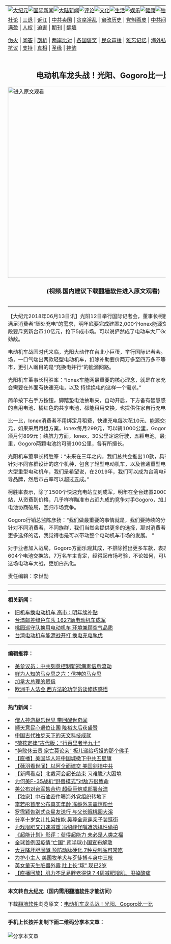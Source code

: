 <a name="1" id="1" target="_blank"></a><span id="1"></span>
<table align=center border="0"><tr><td colspan="2" VALIGN=TOP><a href="https://github.com/nsrmna346/djy/blob/master/gb/nsc413.md#1"><img src="https://raw.githubusercontent.com/nsrmna346/www/master/t/djy/1.jpg" title="大纪元"></a><a href="https://github.com/nsrmna346/djy/blob/master/gb/n24hr.md#1"><img src="https://raw.githubusercontent.com/nsrmna346/www/master/t/djy/3.jpg" title="国际新闻"></a><a href="https://github.com/nsrmna346/djy/blob/master/gb/nsc413.md#1"><img src="https://raw.githubusercontent.com/nsrmna346/www/master/t/djy/4.jpg" title="大陆新闻"></a><a href="https://github.com/nsrmna346/djy/blob/master/gb/news392.md#1"><img src="https://raw.githubusercontent.com/nsrmna346/www/master/t/djy/5.jpg" title="评论"></a><a href="https://github.com/nsrmna346/djy/blob/master/gb/news2007.md#1"><img src="https://raw.githubusercontent.com/nsrmna346/www/master/t/djy/6.jpg" title="文化"></a><a href="https://github.com/nsrmna346/djy/blob/master/gb/news2008.md#1"><img src="https://raw.githubusercontent.com/nsrmna346/www/master/t/djy/7.jpg" title="生活"></a><a href="https://github.com/nsrmna346/djy/blob/master/gb/ncyule.md#1"><img src="https://raw.githubusercontent.com/nsrmna346/www/master/t/djy/8.jpg" title="娱乐"></a><a href="https://github.com/nsrmna346/djy/blob/master/gb/nsc1002.md#1"><img src="https://raw.githubusercontent.com/nsrmna346/www/master/t/djy/9.jpg" title="健康"><a href="https://github.com/nsrmna346/djy/blob/master/gb/nf6092.md#1"><img src="https://raw.githubusercontent.com/nsrmna346/www/master/t/djy/10a.jpg" title="独家"></a><a href="https://github.com/nsrmna346/djy/blob/master/gb/nf4514.md#1"><img src="https://raw.githubusercontent.com/nsrmna346/www/master/t/djy/12a.jpg" title="头条"></a></td></tr>
<tr><td colspan="2" VALIGN=TOP><a target="_blank" href="https://github.com/nsrmna346/djy/blob/master/gb/9p.md#1">社论</a> | <a target="_blank" href="https://github.com/nsrmna346/djy/blob/master/gb/nf5657.md#1">三退</a> | <a target="_blank" href="https://github.com/nsrmna346/djy/blob/master/gb/nf6124.md#1">诉江</a> | <a target="_blank" href="https://github.com/nsrmna346/djy/blob/master/gb/nf1176117.md#1">中共卖国</a> | <a target="_blank" href="https://github.com/nsrmna346/djy/blob/master/gb/nf5773.md#1">贪腐淫乱</a> | <a target="_blank" href="https://github.com/nsrmna346/djy/blob/master/gb/nf1176115.md#1">窜改历史</a> | <a target="_blank" href="https://github.com/nsrmna346/djy/blob/master/gb/nf1176107.md#1">党魁画皮</a> | <a target="_blank" href="https://github.com/nsrmna346/djy/blob/master/gb/nf1320400.md#1">中共间谍</a> | <a target="_blank" href="https://github.com/nsrmna346/djy/blob/master/gb/nf1176114.md#1">破坏传统</a> | <a target="_blank" href="https://github.com/nsrmna346/ntdtv/blob/master/gb/prog447_1.md#1">恶贯满盈</a> | <a target="_blank" href="https://github.com/nsrmna346/djy/blob/master/gb/ncid278.md#1">人权</a> | <a target="_blank" href="https://github.com/nsrmna346/djy/blob/master/gb/nf1176111.md#1">迫害</a> | <a target="_blank" href="https://gitlab.com/szzdlab/mh-qikan/blob/master/README.md#1">期刊</a> | <a target="_blank" href="https://github.com/nsrmna346/www/blob/master/README.md?zsrh#8">翻墙</a></p><p><a target="_blank" href="https://github.com/nsrmna346/djy/blob/master/gb/nf5562.md#1">伪火</a> | <a target="_blank" href="https://github.com/nsrmna346/djy/blob/master/gb/nf4378.md#1">问答</a> | <a target="_blank" href="https://github.com/nsrmna346/djy/blob/master/gb/nf5792.md#1">剖析</a> | <a target="_blank" href="https://github.com/nsrmna346/djy/blob/master/gb/nf5735.md#1">两岸比对</a> | <a target="_blank" href="https://github.com/nsrmna346/djy/blob/master/gb/nf6119.md#1">各国褒奖</a> | <a target="_blank" href="https://github.com/nsrmna346/djy/blob/master/gb/nf6120.md#1">民众声援</a> | <a target="_blank" href="https://github.com/nsrmna346/djy/blob/master/gb/nf1188594.md#1">难忘记忆</a> | <a target="_blank" href="https://github.com/nsrmna346/djy/blob/master/gb/nf3180.md#1">海外弘传</a> | <a target="_blank" href="https://github.com/nsrmna346/djy/blob/master/gb/nf5410.md#1">万人上访</a> | <a target="_blank" href="https://github.com/nsrmna346/ntdtv/blob/master/gb/prog1530_1.md#1">和平抗议</a> | <a target="_blank" href="https://github.com/nsrmna346/djy/blob/master/gb/nf4386.md#1">支持</a> | <a target="_blank" href="https://github.com/nsrmna346/djy/blob/master/gb/nf4389.md#1">真相</a> | <a target="_blank" href="https://github.com/nsrmna346/djy/blob/master/gb/nf5790.md#1">圣缘</a> | <a target="_blank" href="https://github.com/nsrmna346/djy/blob/master/gb/nf4786.md#1">神韵</a></td></tr>
<tr><td VALIGN=TOP width="626"><h2 align=center>电动机车龙头战！光阳、Gogoro比一比</h2>
<a href="https://git.io/JJwPM"><img width="600" src="https://raw.githubusercontent.com/nsrmna346/djy/master/gb/300/djtsp.jpg"title="进入原文观看"  alt="进入原文观看"></a><h3 align=center>(视频.国内建议下载<a href="https://github.com/nsrmna346/www/blob/master/README.md#8">翻墙软件</a>进入原文观看)</h3>
<h6></h6>
<hr>
	<p>【大纪元2018年06月13日讯】<ahref="https://github.com/nsrmna346/djy/blob/master/gb/tag/%E5%85%89%E9%98%B3.md#1">光阳</a>12日举行国际记者会，董事长柯胜峯宣布，为了满足消费者“随处充电”的需求，明年底要完成建置2,000个Ionex能源交换站。第一阶段要斥资新台币10亿元，抢下5成市场。可以说俨然成了电动车大厂Gogoro 的头号劲敌。</p>
<p><ahref="https://github.com/nsrmna346/djy/blob/master/gb/tag/%E7%94%B5%E5%8A%A8%E6%9C%BA%E8%BD%A6.md#1">电动机车</a>战国时代来临，<ahref="https://github.com/nsrmna346/djy/blob/master/gb/tag/%E5%85%89%E9%98%B3.md#1">光阳</a>大动作在台北小巨蛋，举行国际记者会。拉拉队热闹开场，一口气端出两款轻型<ahref="https://github.com/nsrmna346/djy/blob/master/gb/tag/%E7%94%B5%E5%8A%A8%E6%9C%BA%E8%BD%A6.md#1">电动机车</a>，扣除补助要价两万多至四万多不等，最快八月上市，更引人瞩目的是“充换电并行”的能源网路。</p>
<p>光阳机车董事长柯胜峯：“Ionex车能网最重要的核心理念，就是在家充电，那他可能会需要在外面有快速充电，以及 持续换电的这样一个需求。”</p>
<p>简单按下右手方按钮，脚踏垫电池抽取夹，自动开启，下方备有智慧感应NFC，白色的自用电池、橘红色的共享电池，都能租用交换，也提供住家自行充电座充。</p>
<p>比一比，Ionex消费者不用绑定月租费，快速充电每次花10元、能源交换站每次花40元，如果采用月租方案，Ionex每月299元，可以骑1000公里，Gogoro吃到饱，则须月付899元；续航力方面，Ionex，30公里定速行驶，五颗电池，最大续航200公里，Gogoro两颗电池约可骑100公里，各有所擅长。</p>
<p>光阳机车董事长柯胜峯：“未来在三年之内，我们总共会推出10款，具有不同特色，针对不同客群设计的这个机种，包含了轻型电动机车，以及普通重型电动机车，以及大型重型电动机车，我们是希望说，在2019年，我们可以成为台湾电动车市场的领导品牌，然后市占率可以超过五成。”</p>
<p>柯胜峯表示，除了1500个快速充电站立刻成军，明年在全台建置2000个能源交换站，从资费到价格，几乎样样瞄准市占近九成的竞争对手Gogoro，加上经济部公版电池协商破局，回归市场竞争。</p>
<p>Gogoro行销总监陈彦扬：“我们做最重要的事情就是，我们要持续的分众市场，我们针对不同消费者，不同族群，我们当然会提供更多的选择，那对消费者而言，当然有更多选择的话，我觉得也是可以带动整个电动机车市场的发展。 ”</p>
<p>对于业者加入战局，Gogoro方面乐观其成，不排除推出更多车款，表态全台已经有604个电池交换站，7万名车主肯定，经得起市场考验，不论如何，可以确定的是，这场电动车大战，更加白热化。</p>
<p>责任编辑：李世勋</p>
	
<hr>
<hr>

<strong>相关新闻：</strong>
<li><a href="https://github.com/nsrmna346/djy/blob/master/gb/16/12/18/n8604203.md#1">旧机车换电动机车  高市：明年续补贴</a></li>
<li><a href="https://github.com/nsrmna346/djy/blob/master/gb/18/1/15/n10058963.md#1">台湾邮差绿色车队 1627辆电动机车成军</a></li>
<li><a href="https://github.com/nsrmna346/djy/blob/master/gb/18/3/7/n10197983.md#1">桃园巡守队换用电动机车  环境兼顾空气品质</a></li>
<li><a href="https://github.com/nsrmna346/djy/blob/master/gb/18/4/4/n10276503.md#1">台湾电动机车能源战开打 换电充电孰优</a></li>
<hr>


<strong>编辑推荐：</strong>
<li><a href="https://github.com/onzhi266/djy/blob/master/gb/20/2/22/n11887949.md#1">美参议员：中共刻意控制新冠病毒信息流动</a></li>
<li><a href="https://github.com/tsiac2612/djy/blob/master/gb/10/7/26/n2976689.md#1" target="_blank">鲜为人知的马克思之六：信神的马克思</a></li><li><a href="https://github.com/nsrmna346/djy/blob/master/gb/15/12/10/n4593139.md?dfh#1" target="_blank">加拿大总理的贺信</a></li><li><a href="https://github.com/tsiac2612/djy/blob/master/gb/19/9/5/n11501516.md#1" target="_blank">欧洲千人法会 西方法轮功学员谈修炼感悟</a></li><hr>


<strong>热门新闻：</strong>
<li><a href="https://github.com/lodojv3329/djy/blob/master/gb/20/8/6/n12311908.md#1">僧人神游极乐世界 带回醒世奇闻</a></li>
<li><a href="https://github.com/lodojv3329/djy/blob/master/gb/20/8/6/n12310782.md#1">顺天意民心退位让国 隆裕太后获盛赞</a></li>
<li><a href="https://github.com/lodojv3329/djy/blob/master/gb/20/8/8/n12316046.md#1">中国古代独步天下的天文科技成就</a></li>
<li><a href="https://github.com/lodojv3329/djy/blob/master/gb/20/8/4/n12306294.md#1">“荷花定律”古代版：“行百里者半九十”</a></li>
<li><a href="https://github.com/lodojv3329/djy/blob/master/gb/20/6/7/n12168858.md#1">“势败休云贵  家亡莫论亲”  板儿递给巧姐的那个佛手</a></li>
<li><a href="https://github.com/lodojv3329/djy/blob/master/gb/20/8/15/n12334172.md#1">【直播】美国华人吁中国城撤下中共五星旗</a></li>
<li><a href="https://github.com/lodojv3329/djy/blob/master/gb/20/8/16/n12335697.md#1">【薇羽看世间】以阿全面建交 美国剑指中共</a></li>
<li><a href="https://github.com/lodojv3329/djy/blob/master/gb/20/8/17/n12338272.md#1">【新闻看点】北戴河会超长结束 习难脱7大困境</a></li>
<li><a href="https://github.com/lodojv3329/djy/blob/master/gb/20/8/15/n12332658.md#1">为何美F-35战机“野兽模式”对敌方很致命</a></li>
<li><a href="https://github.com/lodojv3329/djy/blob/master/gb/20/8/16/n12335764.md#1">美公布对台军售合约 超级巨炮或部署台湾</a></li>
<li><a href="https://github.com/lodojv3329/djy/blob/master/gb/20/8/14/n12332073.md#1">【独家】中石油密件曝海外党组织转地下</a></li>
<li><a href="https://github.com/lodojv3329/djy/blob/master/gb/20/8/16/n12335475.md#1">李若彤首度公布真实年龄 冻龄外表震惊粉丝</a></li>
<li><a href="https://github.com/lodojv3329/djy/blob/master/gb/20/8/15/n12333541.md#1">罗霈颖告别式众星友送行 与父长眠桃园大溪</a></li>
<li><a href="https://github.com/lodojv3329/djy/blob/master/gb/20/8/16/n12335889.md#1">分享十岁女儿扎染技能 吴尊全家穿亲子装逛街</a></li>
<li><a href="https://github.com/lodojv3329/djy/blob/master/gb/20/8/16/n12335654.md#1">为戏增肥又迅速减重 冯绍峰怪嗔遭选择性偷拍</a></li>
<li><a href="https://github.com/lodojv3329/djy/blob/master/gb/20/8/15/n12332419.md#1">《超能计划》影评：获得超能力 未必是人类之福</a></li>
<li><a href="https://github.com/lodojv3329/djy/blob/master/gb/20/8/16/n12334408.md#1">全球首例因疫情“亡国” 南半球小国宣布解散</a></li>
<li><a href="https://github.com/lodojv3329/djy/blob/master/gb/20/8/15/n12333887.md#1">大豆降坏胆固醇 预防动脉硬化 7种豆制品可常吃</a></li>
<li><a href="https://github.com/lodojv3329/djy/blob/master/gb/20/8/16/n12335214.md#1">为护小主人 美国牧羊犬与歹徒搏斗身中三枪</a></li>
<li><a href="https://github.com/lodojv3329/djy/blob/master/gb/20/8/15/n12333334.md#1">英女童天生脏器外露 肚上长“球” 现已2岁</a></li>
<li><a href="https://github.com/lodojv3329/djy/blob/master/gb/20/8/14/n12331937.md#1">【直播回放】肌力不足易胖老得快？4周减肥增肌、甩掉酸痛</a></li>
<hr>

<strong>本文转自<a href="https://www.epochtimes.com">大纪元</a>（国内需用<a href="https://github.com/nsrmna346/www/blob/master/README.md#8">翻墙软件</a>才能访问）</strong><p>下载<a href="https://github.com/nsrmna346/www/blob/master/README.md#8">翻墙软件</a>浏览原文：<a href="https://www.epochtimes.com/gb/18/6/13/n10479494.htm">电动机车龙头战！光阳、Gogoro比一比</a></p><hr>

<strong>手机上长按并复制下面二维码分享本文章：</strong><br><br><img src="http://www.szzd.org/v.php?action=qrcode&url=https://github.com/nsrmna346/djy/blob/master/gb/18/6/13/n10479494.md%231" title="分享本文章"></td><td VALIGN=TOP><a href="https://github.com/nsrmna346/djy/blob/master/gb/16/1/21/n4622075.md?dfh#1" target="_blank"><img src="https://raw.githubusercontent.com/nsrmna346/djy/master/gb/300/wei-f1.jpg" title="中共的伪火骗局"  alt="中共的伪火骗局"></a><br><a href="https://github.com/nsrmna346/www/blob/master/README.md?dfh#9" target="_blank"><img src="https://raw.githubusercontent.com/nsrmna346/djy/master/gb/300/yong-h.jpg" title="永恒的见证"  alt="永恒的见证"></a><br><a href="https://github.com/nsrmna346/djy/blob/master/gb/13/9/29/n3974789.md?dfh#1" target="_blank"><img src="https://raw.githubusercontent.com/nsrmna346/djy/master/gb/300/shang-lnz.jpg" title="善良女子被中共投男牢"  alt="善良女子被中共投男牢"></a><br><a href="https://github.com/nsrmna346/djy/blob/master/gb/16/3/16/n4663449.md?dfh#1" target="_blank"><img src="https://raw.githubusercontent.com/nsrmna346/djy/master/gb/300/huo-z3.jpg" title="警卫目击活摘器官"  alt="警卫目击活摘器官"></a><br><a href="https://github.com/nsrmna346/djy/blob/master/gb/16/8/7/n8177641.md?dfh#1" target="_blank"><img src="https://raw.githubusercontent.com/nsrmna346/djy/master/gb/300/huo-z4.jpg" title="证人描述活摘恐怖"  alt="证人描述活摘恐怖"></a><br><a href="https://github.com/nsrmna346/djy/blob/master/gb/10/4/19/n2881569.md?dfh#1" target="_blank"><img src="https://raw.githubusercontent.com/nsrmna346/djy/master/gb/300/huo-z1.jpg" title="揭开活摘器官黑幕"  alt="揭开活摘器官黑幕"></a><br><a href="https://github.com/nsrmna346/djy/blob/master/gb/10/11/7/n3077476.md?dfh#1" target="_blank"><img src="https://raw.githubusercontent.com/nsrmna346/djy/master/gb/300/ma-ks.jpg" title="马克思的成魔之路"  alt="马克思的成魔之路"></a><br><a href="https://github.com/nsrmna346/djy/blob/master/gb/14/6/9/n4173977.md?dfh#1" target="_blank"><img src="https://raw.githubusercontent.com/nsrmna346/djy/master/gb/300/chang-zs.jpg" title="藏字石 蕴天机"  alt="藏字石 蕴天机"></a><br><a href="https://github.com/nsrmna346/djy/blob/master/gb/18/5/10/n10381511.md?dfh#1" target="_blank"><img src="https://raw.githubusercontent.com/nsrmna346/djy/master/gb/300/st1.jpg" title="关注3亿人三退"  alt="关注3亿人三退"></a><br><a href="https://github.com/nsrmna346/djy/blob/master/gb/18/3/21/n10237682.md?dfh#1" target="_blank"><img src="https://raw.githubusercontent.com/nsrmna346/djy/master/gb/300/jie-t.jpg" title="解体中共复兴中华"  alt="解体中共复兴中华"></a><br><a href="https://github.com/nsrmna346/djy/blob/master/gb/9/2/9/n2422991.md?dfh#1" target="_blank"><img src="https://raw.githubusercontent.com/nsrmna346/djy/master/gb/300/gao-zs.jpg" title="中共迫害良心律师"  alt="中共迫害良心律师"></a><br><a href="https://github.com/nsrmna346/djy/blob/master/gb/18/12/9/n10900044.md?dfh#1" target="_blank"><img src="https://raw.githubusercontent.com/nsrmna346/djy/master/gb/300/sj1.jpg" title="303万人举报江泽民"  alt="303万人举报江泽民"></a><br><a href="https://github.com/nsrmna346/djy/blob/master/gb/18/8/28/n10672014.md?dfh#1" target="_blank"><img src="https://raw.githubusercontent.com/nsrmna346/djy/master/gb/300/sj2.jpg" title="这些官员为何起诉江泽民"  alt="这些官员为何起诉江泽民"></a><br><a href="https://github.com/nsrmna346/djy/blob/master/gb/8/12/18/n2367165.md?dfh#1" target="_blank"><img src="https://raw.githubusercontent.com/nsrmna346/djy/master/gb/300/liangan.jpg" title="海峡两岸的强烈对比"  alt="海峡两岸的强烈对比"></a><br><a href="https://github.com/nsrmna346/djy/blob/master/gb/15/12/10/n4593139.md?dfh#1" target="_blank"><img src="https://raw.githubusercontent.com/nsrmna346/djy/master/gb/300/jia-ndzl.jpg" title="加拿大总理的贺信"  alt="加拿大总理的贺信"></a><br><a href="https://github.com/nsrmna346/djy/blob/master/gb/11/6/17/n3289382.md?dfh#1" target="_blank"><img src="https://raw.githubusercontent.com/nsrmna346/djy/master/gb/300/xiao-wd.jpg" title="探寻真相兼听则明"  alt="探寻真相兼听则明"></a><br><a href="https://github.com/nsrmna346/djy/blob/master/gb/18/10/27/n10812623.md?dfh#1" target="_blank"><img src="https://raw.githubusercontent.com/nsrmna346/djy/master/gb/300/yindu.jpg" title="印度媒体报道东方"  alt="印度媒体报道东方"></a><br><a href="https://github.com/nsrmna346/djy/blob/master/gb/18/6/9/n10469652.md?dfh#1" target="_blank"><img src="https://raw.githubusercontent.com/nsrmna346/djy/master/gb/300/xie-j.jpg" title="不一样的海外校园"  alt="不一样的海外校园"></a><br><a href="https://github.com/nsrmna346/djy/blob/master/gb/7/4/5/n1669415.md?dfh#1" target="_blank"><img src="https://raw.githubusercontent.com/nsrmna346/djy/master/gb/300/li-up.jpg" title="从大师到徒弟的传奇"  alt="从大师到徒弟的传奇"></a><br><a href="https://github.com/nsrmna346/djy/blob/master/gb/17/5/26/n9191512.md?dfh#1" target="_blank"><img src="https://raw.githubusercontent.com/nsrmna346/djy/master/gb/300/zfl2.jpg" title="亿万人与东方一本奇书"  alt="亿万人与东方一本奇书"></a><br><a href="https://github.com/nsrmna346/djy/blob/master/gb/13/11/27/n4020290.md?dfh#1" target="_blank"><img src="https://raw.githubusercontent.com/nsrmna346/djy/master/gb/300/zhen-h.jpg" title="大陆见不到的震撼场面"  alt="大陆见不到的震撼场面"></a><br><a href="https://github.com/nsrmna346/djy/blob/master/gb/15/7/17/n4482910.md?dfh#1" target="_blank"><img src="https://raw.githubusercontent.com/nsrmna346/djy/master/gb/300/dalu-sk.jpg" title="人心向善 大陆当初盛况"  alt="人心向善 大陆当初盛况"></a><br><a href="https://github.com/nsrmna346/djy/blob/master/gb/19/1/5/n10955468.md?dfh#1" target="_blank"><img src="https://raw.githubusercontent.com/nsrmna346/djy/master/gb/300/zfl1.jpg" title="追寻真理 这书讲什么"  alt="追寻真理 这书讲什么"></a><br><a href="https://github.com/nsrmna346/www/blob/master/README.md?dfh#1" target="_blank"><img src="https://raw.githubusercontent.com/nsrmna346/djy/master/gb/300/fq1.jpg" title="下载免费翻墙软件"  alt="下载免费翻墙软件"></a><br></td></tr></table>
